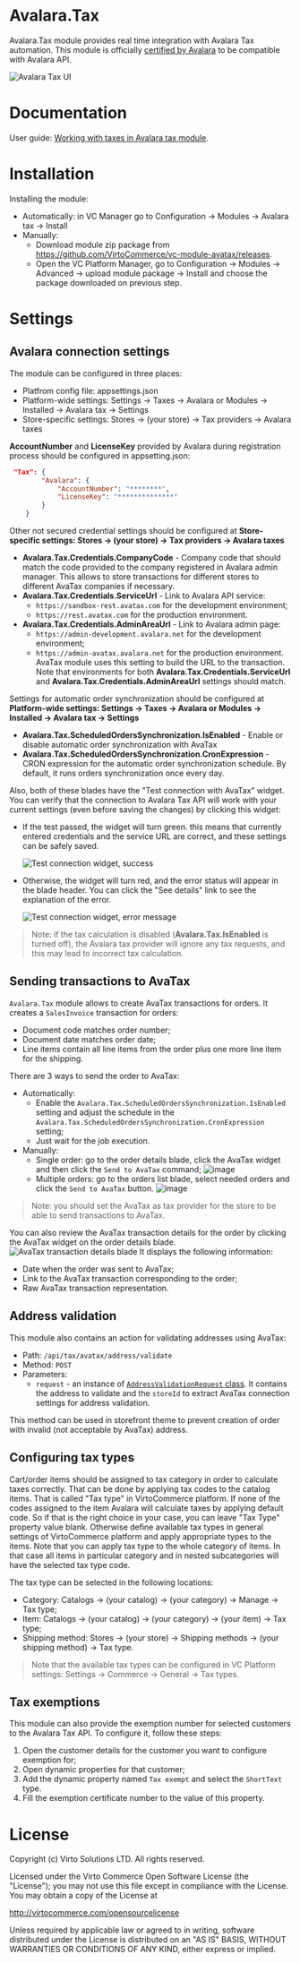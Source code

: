 # Avalara.Tax
Avalara.Tax module provides real time integration with Avalara Tax automation. This module is officially <a href="https://www.avalara.com/integrations/virto-commerce" target="_blank">certified by Avalara</a> to be compatible with Avalara API.

![Avalara Tax UI](https://user-images.githubusercontent.com/1835759/48475050-84442c00-e82e-11e8-899f-10452b382ec1.png)

# Documentation
User guide: <a href="https://virtocommerce.com/docs/vc2userguide/order-management/working-with-taxes" target="_blank">Working with taxes in Avalara tax module</a>.

# Installation
Installing the module:
* Automatically: in VC Manager go to Configuration -> Modules -> Avalara tax -> Install
* Manually: 
    * Download module zip package from https://github.com/VirtoCommerce/vc-module-avatax/releases. 
    * Open the VC Platform Manager, go to Configuration -> Modules -> Advanced -> upload module package -> Install and choose the package downloaded on previous step.

# Settings
## Avalara connection settings
The module can be configured in three places:
* Platfrom config file: appsettings.json
* Platform-wide settings: Settings -> Taxes -> Avalara or Modules -> Installed -> Avalara tax -> Settings
* Store-specific settings: Stores -> (your store) -> Tax providers -> Avalara taxes

**AccountNumber** and **LicenseKey** provided by Avalara during registration process should be configured in appsetting.json:
```json
 "Tax": {
        "Avalara": {
            "AccountNumber": "********",
            "LicenseKey": "**************"
        }
    }
```
Other not secured credential settings should be configured at **Store-specific settings: Stores -> (your store) -> Tax providers -> Avalara taxes**
* **Avalara.Tax.Credentials.CompanyCode** - Company code that should match the code provided to the company registered in Avalara admin manager. This allows to store transactions for different stores to different AvaTax companies if necessary.
* **Avalara.Tax.Credentials.ServiceUrl** - Link to Avalara API service:
    * `https://sandbox-rest.avatax.com` for the development environment;
    * `https://rest.avatax.com` for the production environment.
* **Avalara.Tax.Credentials.AdminAreaUrl** - Link to Avalara admin page:
    * `https://admin-development.avalara.net` for the development environment;
    * `https://admin-avatax.avalara.net` for the production environment.
    AvaTax module uses this setting to build the URL to the transaction. Note that environments for both **Avalara.Tax.Credentials.ServiceUrl** and **Avalara.Tax.Credentials.AdminAreaUrl** settings should match.

Settings for automatic order synchronization should be configured at **Platform-wide settings: Settings -> Taxes -> Avalara or Modules -> Installed -> Avalara tax -> Settings**
* **Avalara.Tax.ScheduledOrdersSynchronization.IsEnabled** - Enable or disable automatic order synchronization with AvaTax
* **Avalara.Tax.ScheduledOrdersSynchronization.CronExpression** - CRON expression for the automatic order synchronization schedule. By default, it runs orders synchronization once every day.

Also, both of these blades have the "Test connection with AvaTax" widget. You can verify that the connection to Avalara Tax API will work with your current settings (even before saving the changes) by clicking this widget:
* If the test passed, the widget will turn green. this means that currently entered credentials and the service URL are correct, and these settings can be safely saved.

    ![Test connection widget, success](https://user-images.githubusercontent.com/1835759/48472743-822b9e80-e829-11e8-95f5-19d87ff04ae0.png)
* Otherwise, the widget will turn red, and the error status will appear in the blade header. You can click the "See details" link to see the explanation of the error.

    ![Test connection widget, error message](https://user-images.githubusercontent.com/1835759/48473017-1eee3c00-e82a-11e8-8489-a08ab261ce01.png)

> Note: if the tax calculation is disabled (**Avalara.Tax.IsEnabled** is turned off), the Avalara tax provider will ignore any tax requests, and this may lead to incorrect tax calculation. 


## Sending transactions to AvaTax
`Avalara.Tax` module allows to create AvaTax transactions for orders. It creates a `SalesInvoice` transaction for orders:
* Document code matches order number;
* Document date matches order date;
* Line items contain all line items from the order plus one more line item for the shipping.

There are 3 ways to send the order to AvaTax:
* Automatically: 
    * Enable the `Avalara.Tax.ScheduledOrdersSynchronization.IsEnabled` setting and adjust the schedule in the `Avalara.Tax.ScheduledOrdersSynchronization.CronExpression` setting;
    * Just wait for the job execution.
* Manually:
    * Single order: go to the order details blade, click the AvaTax widget and then click the `Send to AvaTax` command;
    ![image](https://user-images.githubusercontent.com/1835759/50229836-ce946c00-03dd-11e9-90ae-94471e784a29.png)
    * Multiple orders: go to the orders list blade, select needed orders and click the `Send to AvaTax` button.
    ![image](https://user-images.githubusercontent.com/1835759/50229939-10bdad80-03de-11e9-83c4-c9acd6434c98.png)

> Note: you should set the AvaTax as tax provider for the store to be able to send transactions to AvaTax.

You can also review the AvaTax transaction details for the order by clicking the AvaTax widget on the order details blade. 
![AvaTax transaction details blade](https://user-images.githubusercontent.com/1835759/50229760-9bea7380-03dd-11e9-80c4-4878421339b1.png)
It displays the following information:
* Date when the order was sent to AvaTax;
* Link to the AvaTax transaction corresponding to the order;
* Raw AvaTax transaction representation.

## Address validation
This module also contains an action for validating addresses using AvaTax:
* Path: `/api/tax/avatax/address/validate`
* Method: `POST`
* Parameters:
    * `request` - an instance of [`AddressValidationRequest` class](https://github.com/VirtoCommerce/vc-module-avatax/blob/master/AvaTax.TaxModule.Web/Models/AddressValidationRequest.cs). It contains the address to validate and the `storeId` to extract AvaTax connection settings for address validation.

This method can be used in storefront theme to prevent creation of order with invalid (not acceptable by AvaTax) address.

## Configuring tax types
Cart/order items should be assigned to tax category in order to calculate taxes correctly. That can be done by applying tax codes to the catalog items. That is called "Tax type" in VirtoCommerce platform. If none of the codes assigned to the item Avalara will calculate taxes by applying default code. So if that is the right choice in your case, you can leave "Tax Type" property value blank. Otherwise define available tax types in general settings of VirtoCommerce platform and apply appropriate types to the items. Note that you can apply tax type to the whole category of items. In that case all items in particular category and in nested subcategories will have the selected tax type code.

The tax type can be selected in the following locations:
* Category: Catalogs -> (your catalog) -> (your category) -> Manage -> Tax type;
* Item: Catalogs -> (your catalog) -> (your category) -> (your item) -> Tax type;
* Shipping method: Stores -> (your store) -> Shipping methods -> (your shipping method) -> Tax type.

> Note that the available tax types can be configured in VC Platform settings: Settings -> Commerce -> General -> Tax types.

## Tax exemptions
This module can also provide the exemption number for selected customers to the Avalara Tax API. To configure it, follow these steps:
1. Open the customer details for the customer you want to configure exemption for;
2. Open dynamic properties for that customer;
3. Add the dynamic property named `Tax exempt` and select the `ShortText` type.
4. Fill the exemption certificate number to the value of this property.

# License
Copyright (c) Virto Solutions LTD.  All rights reserved.

Licensed under the Virto Commerce Open Software License (the "License"); you
may not use this file except in compliance with the License. You may
obtain a copy of the License at

http://virtocommerce.com/opensourcelicense

Unless required by applicable law or agreed to in writing, software
distributed under the License is distributed on an "AS IS" BASIS,
WITHOUT WARRANTIES OR CONDITIONS OF ANY KIND, either express or
implied.
